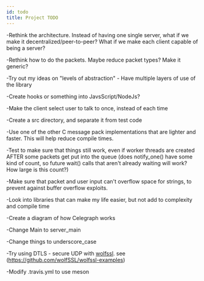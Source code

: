 ```yaml
---
id: todo
title: Project TODO
---
```


-Rethink the architecture. Instead of having one single server, what if we make it decentralized/peer-to-peer? What if we make each client capable of being a server?

-Rethink how to do the packets. Maybe reduce packet types? Make it generic?

-Try out my ideas on "levels of abstraction" - Have multiple layers of use of the library

-Create hooks or something into JavsScript/NodeJs?

-Make the client select user to talk to once, instead of each time

-Create a src directory, and separate it from test code

-Use one of the other C message pack implementations that are lighter and faster. This will help reduce compile times.

-Test to make sure that things still work, even if worker threads are created AFTER some packets get put into the queue (does notify_one() have some kind of count, so future wait() calls that aren't already waiting will work? How large is this count?)

-Make sure that packet and user input can't overflow space for strings, to prevent against buffer overflow exploits.

-Look into libraries that can make my life easier, but not add to complexity and compile time

-Create a diagram of how Celegraph works

-Change Main to server_main

-Change things to underscore_case

-Try using DTLS - secure UDP with [wolfssl](https://github.com/wolfSSL/wolfssl). see (https://github.com/wolfSSL/wolfssl-examples)

-Modify .travis.yml to use meson